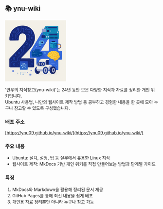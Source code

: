 ## 📚 ynu-wiki

<img src="./docs/images/24.png" alt="24" width="200"/>

'연우의 지식창고(ynu-wiki)'는 24년 동안 모은 다양한 지식과 자료를 정리한 개인 위키입니다.  
Ubuntu 사용법, 나만의 웹사이트 제작 방법 등 공부하고 경험한 내용을 한 곳에 모아 누구나 참고할 수 있도록 구성했습니다.

### 배포 주소
[https://ynu09.github.io/ynu-wiki/](https://ynu09.github.io/ynu-wiki/)

### 주요 내용

- Ubuntu: 설치, 설정, 팁 등 실무에서 유용한 Linux 지식
- 웹사이트 제작: MkDocs 기반 개인 위키를 직접 만들어보는 방법과 단계별 가이드

### 특징

1. MkDocs와 Markdown을 활용해 정리된 문서 제공
2. GitHub Pages를 통해 최신 내용을 쉽게 배포
3. 개인용 자료 정리뿐만 아니라 누구나 참고 가능


